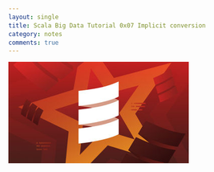 ```yaml
---
layout: single
title: Scala Big Data Tutorial 0x07 Implicit conversion
category: notes
comments: true
---
```


![](../../assets/images/scala_bigdata.jpg)
